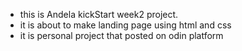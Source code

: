 - this is Andela kickStart week2 project.
- it is about to make landing page using html and css
- it is personal project that posted on odin platform